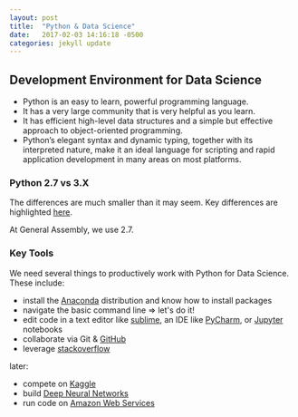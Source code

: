 ```yaml
---
layout: post
title:  "Python & Data Science"
date:   2017-02-03 14:16:18 -0500
categories: jekyll update
---
```


## Development Environment for Data Science

- Python is an easy to learn, powerful programming language.
- It has a very large community that is very helpful as you learn.
- It has efficient high-level data structures and a simple but effective approach to object-oriented programming. 
- Python’s elegant syntax and dynamic typing, together with its interpreted nature, make it an ideal language for scripting and rapid application development in many areas on most platforms.

### Python 2.7 vs 3.X

The differences are much smaller than it may seem. Key differences are highlighted [here](http://sebastianraschka.com/Articles/2014_python_2_3_key_diff.html). 

At General Assembly, we use 2.7.

### Key Tools

We need several things to productively work with Python for Data Science. These include:
 
- install the [Anaconda](https://docs.continuum.io/) distribution and know how to install packages
- navigate the basic command line => let's do it!
- edit code in a text editor like [sublime](https://www.sublimetext.com/), an IDE like [PyCharm](https://www.jetbrains.com/pycharm/), or [Jupyter](http://jupyter.org/index.html) notebooks
- collaborate via Git & [GitHub](https://github.com/)
- leverage [stackoverflow](http://stackoverflow.com/)

later:
- compete on [Kaggle](http://kaggle.com/)
- build [Deep Neural Networks](https://www.tensorflow.org/)
- run code on [Amazon Web Services](https://aws.amazon.com/free/)